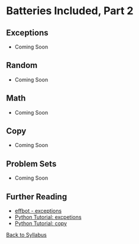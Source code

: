 # Batteries Included, Part 2

## Exceptions

 * Coming Soon

## Random

 * Coming Soon

## Math

 * Coming Soon

## Copy

 * Coming Soon

## Problem Sets

 * Coming Soon

## Further Reading

 * [effbot - exceptions](http://www.effbot.org/librarybook/exceptions.htm)
 * [Python Tutorial: excpetions](http://www.python-course.eu/exception_handling.php)
 * [Python Tutorial: copy](http://www.python-course.eu/deep_copy.php)


[Back to Syllabus](../../README.md)
